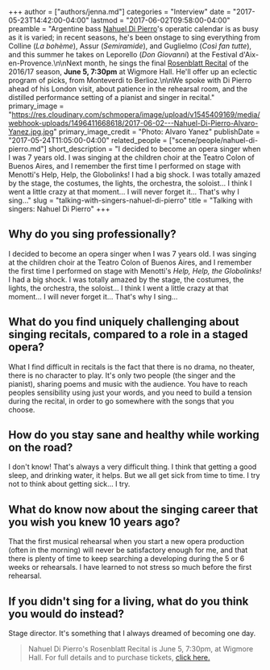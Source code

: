 +++
author = ["authors/jenna.md"]
categories = "Interview"
date = "2017-05-23T14:42:00-04:00"
lastmod = "2017-06-02T09:58:00-04:00"
preamble = "Argentine bass [Nahuel Di Pierro](/scene/people/nahuel-di-pierro/)'s operatic calendar is as busy as it is varied; in recent seasons, he's been onstage to sing everything from Colline (*La bohème*), Assur (*Semiramide*), and Guglielmo (*Così fan tutte*), and this summer he takes on Leporello (*Don Giovanni*) at the Festival d'Aix-en-Provence.\n\nNext month, he sings the final [Rosenblatt Recital](http://www.rosenblattrecitalseries.co.uk/recital.aspx?key=176) of the 2016/17 season, **June 5, 7:30pm** at Wigmore Hall. He'll offer up an eclectic program of picks, from Monteverdi to Berlioz.\n\nWe spoke with Di Pierro ahead of his London visit, about patience in the rehearsal room, and the distilled performance setting of a pianist and singer in recital."
primary_image = "https://res.cloudinary.com/schmopera/image/upload/v1545409169/media/webhook-uploads/1496411668618/2017-06-02---Nahuel-Di-Pierro-Alvaro-Yanez.jpg.jpg"
primary_image_credit = "Photo: Alvaro Yanez"
publishDate = "2017-05-24T11:05:00-04:00"
related_people = ["scene/people/nahuel-di-pierro.md"]
short_description = "I decided to become an opera singer when I was 7 years old. I was singing at the children choir at the Teatro Colon of Buenos Aires, and I remember the first time I performed on stage with Menotti&#039;s Help, Help, the Globolinks! I had a big shock. I was totally amazed by the stage, the costumes, the lights, the orchestra, the soloist... I think I went a little crazy at that moment... I will never forget it... That&#039;s why I sing..."
slug = "talking-with-singers-nahuel-di-pierro"
title = "Talking with singers: Nahuel Di Pierro"
+++

## Why do you sing professionally?

I decided to become an opera singer when I was 7 years old. I was singing at the children choir at the Teatro Colon of Buenos Aires, and I remember the first time I performed on stage with Menotti's *Help, Help, the Globolinks!* I had a big shock. I was totally amazed by the stage, the costumes, the lights, the orchestra, the soloist... I think I went a little crazy at that moment... I will never forget it... That's why I sing... 

## What do you find uniquely challenging about singing recitals, compared to a role in a staged opera?

What I find difficult in recitals is the fact that there is no drama, no theater, there is no character to play. It's only two people (the singer and the pianist), sharing poems and music with the audience. You have to reach peoples sensibility using just your words, and you need to build a tension during the recital, in order to go somewhere with the songs that you choose.

## How do you stay sane and healthy while working on the road?

I don't know! That's always a very difficult thing. I think that getting a good sleep, and drinking water, it helps. But we all get sick from time to time. I try not to think about getting sick... I try.

## What do know now about the singing career that you wish you knew 10 years ago?

That the first musical rehearsal when you start a new opera production (often in the morning) will never be satisfactory enough for me, and that there is plenty of time to keep searching a developing during the 5 or 6 weeks or rehearsals. I have learned to not stress so much before the first rehearsal.

## If you didn't sing for a living, what do you think you would do instead?

Stage director. It's something that I always dreamed of becoming one day. 

>Nahuel Di Pierro's Rosenblatt Recital is June 5, 7:30pm, at Wigmore Hall. For full details and to purchase tickets, [click here.](http://www.rosenblattrecitalseries.co.uk/recital.aspx?key=176)
